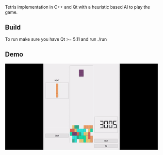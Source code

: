 Tetris implementation in C++ and Qt with a heuristic based AI to play the game.

##  Build

To run make sure you have Qt >= 5.11 and run ./run

## Demo

![](tetris.gif)
